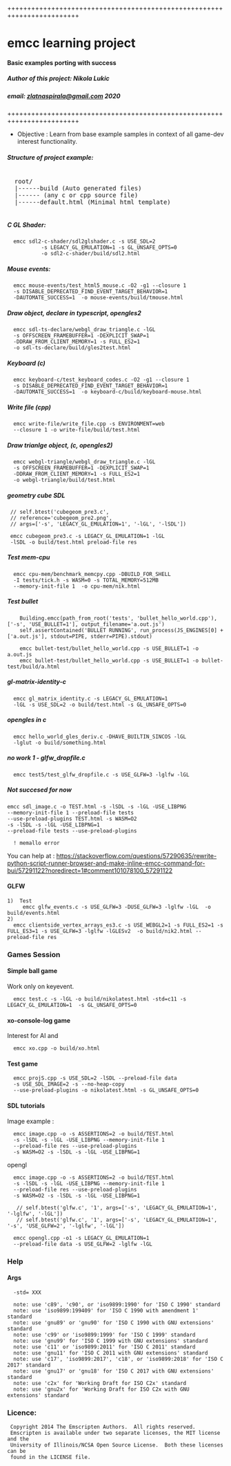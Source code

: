 
++++++++++++++++++++++++++++++++++++++++++++++++++++++++++++++++++++++++
 #    emcc learning project     #
 ####   Basic examples porting with success   ####
 #####  Author of this project: Nikola Lukic #####
 #####  email: zlatnaspirala@gmail.com 2020  #####
++++++++++++++++++++++++++++++++++++++++++++++++++++++++++++++++++++++++

 - Objective : Learn from base example samples in context of all game-dev interest functionality.

##### Structure of project example: #####

<pre>

  root/
  |------build (Auto generated files)
  |------<example_name> (any c or cpp source file)
  |------default.html (Minimal html template)

</pre>

##### C GL Shader: #####

```
  emcc sdl2-c-shader/sdl2glshader.c -s USE_SDL=2
           -s LEGACY_GL_EMULATION=1 -s GL_UNSAFE_OPTS=0
           -o sdl2-c-shader/build/sdl2.html
```

##### Mouse events: #####
```
  emcc mouse-events/test_html5_mouse.c -O2 -g1 --closure 1
  -s DISABLE_DEPRECATED_FIND_EVENT_TARGET_BEHAVIOR=1
  -DAUTOMATE_SUCCESS=1  -o mouse-events/build/tmouse.html
```

##### Draw object, declare in typescript, opengles2 #####
```
  emcc sdl-ts-declare/webgl_draw_triangle.c -lGL
  -s OFFSCREEN_FRAMEBUFFER=1 -DEXPLICIT_SWAP=1
  -DDRAW_FROM_CLIENT_MEMORY=1 -s FULL_ES2=1
  -o sdl-ts-declare/build/gles2test.html
```

##### Keyboard (c) #####
```
  emcc keyboard-c/test_keyboard_codes.c -O2 -g1 --closure 1
  -s DISABLE_DEPRECATED_FIND_EVENT_TARGET_BEHAVIOR=1
  -DAUTOMATE_SUCCESS=1  -o keyboard-c/build/keyboard-mouse.html
```

##### Write file (cpp) #####
```
  emcc write-file/write_file.cpp -s ENVIRONMENT=web
  --closure 1 -o write-file/build/test.html
```

##### Draw trianlge object, (c, opengles2) #####
```
  emcc webgl-triangle/webgl_draw_triangle.c -lGL
  -s OFFSCREEN_FRAMEBUFFER=1 -DEXPLICIT_SWAP=1
  -DDRAW_FROM_CLIENT_MEMORY=1 -s FULL_ES2=1
  -o webgl-triangle/build/test.html
```


##### geometry cube SDL #####

```
 // self.btest('cubegeom_pre3.c',
 // reference='cubegeom_pre2.png',
 // args=['-s', 'LEGACY_GL_EMULATION=1', '-lGL', '-lSDL'])

 emcc cubegeom_pre3.c -s LEGACY_GL_EMULATION=1 -lGL
 -lSDL -o build/test.html preload-file res

```

##### Test mem-cpu #####
```
  emcc cpu-mem/benchmark_memcpy.cpp -DBUILD_FOR_SHELL
  -I tests/tick.h -s WASM=0 -s TOTAL_MEMORY=512MB
  --memory-init-file 1  -o cpu-mem/nik.html
```

##### Test bullet #####
```
    Building.emcc(path_from_root('tests', 'bullet_hello_world.cpp'), ['-s', 'USE_BULLET=1'], output_filename='a.out.js')
    self.assertContained('BULLET RUNNING', run_process(JS_ENGINES[0] + ['a.out.js'], stdout=PIPE, stderr=PIPE).stdout)

    emcc bullet-test/bullet_hello_world.cpp -s USE_BULLET=1 -o a.out.js
    emcc bullet-test/bullet_hello_world.cpp -s USE_BULLET=1 -o bullet-test/build/a.html
```

##### gl-matrix-identity-c #####

```
  emcc gl_matrix_identity.c -s LEGACY_GL_EMULATION=1
  -lGL -s USE_SDL=2 -o build/test.html -s GL_UNSAFE_OPTS=0
```

##### opengles in c #####
```
  emcc hello_world_gles_deriv.c -DHAVE_BUILTIN_SINCOS -lGL
  -lglut -o build/something.html
```

##### no work 1 - glfw_dropfile.c #####
```
  emcc test5/test_glfw_dropfile.c -s USE_GLFW=3 -lglfw -lGL
```

##### Not succesed for now #####

```
emcc sdl_image.c -o TEST.html -s -lSDL -s -lGL -USE_LIBPNG
--memory-init-file 1 --preload-file tests
--use-preload-plugins TEST.html -s WASM=O2
-s -lSDL -s -lGL -USE_LIBPNG=1
--preload-file tests --use-preload-plugins

  ! memallo error

```
   You can help at :
    https://stackoverflow.com/questions/57290635/rewrite-python-script-runner-browser-and-make-inline-emcc-command-for-bui/57291122?noredirect=1#comment101078100_57291122

#### GLFW ####

```
1)  Test
     emcc glfw_events.c -s USE_GLFW=3 -DUSE_GLFW=3 -lglfw -lGL  -o build/events.html
2)
  emcc clientside_vertex_arrays_es3.c -s USE_WEBGL2=1 -s FULL_ES2=1 -s FULL_ES3=1 -s USE_GLFW=3 -lglfw -lGLESv2  -o build/nik2.html --preload-file res

```

### Games Session ###

#### Simple ball game ####

 Work only on keyevent.

 ```
   emcc test.c -s -lGL -o build/nikolatest.html -std=c11 -s LEGACY_GL_EMULATION=1  -s GL_UNSAFE_OPTS=0
 ```

#### xo-console-log game ####

 Interest for AI and
```
  emcc xo.cpp -o build/xo.html
```

#### Test game ####

```
  emcc projS.cpp -s USE_SDL=2 -lSDL --preload-file data
  -s USE_SDL_IMAGE=2 -s --no-heap-copy
  --use-preload-plugins -o nikolatest.html -s GL_UNSAFE_OPTS=0
```

#### SDL tutorials ####

 Image example :
```
  emcc image.cpp -o -s ASSERTIONS=2 -o build/TEST.html
  -s -lSDL -s -lGL -USE_LIBPNG --memory-init-file 1
  --preload-file res --use-preload-plugins
  -s WASM=O2 -s -lSDL -s -lGL -USE_LIBPNG=1
```

opengl
```
  emcc image.cpp -o -s ASSERTIONS=2 -o build/TEST.html
  -s -lSDL -s -lGL -USE_LIBPNG --memory-init-file 1
  --preload-file res --use-preload-plugins
  -s WASM=O2 -s -lSDL -s -lGL -USE_LIBPNG=1

   // self.btest('glfw.c', '1', args=['-s', 'LEGACY_GL_EMULATION=1', '-lglfw', '-lGL'])
   // self.btest('glfw.c', '1', args=['-s', 'LEGACY_GL_EMULATION=1', '-s', 'USE_GLFW=2', '-lglfw', '-lGL'])

  emcc opengl.cpp -o1 -s LEGACY_GL_EMULATION=1
  --preload-file data -s USE_GLFW=2 -lglfw -lGL
```

### Help ###

#### Args ####

```
  -std= XXX

  note: use 'c89', 'c90', or 'iso9899:1990' for 'ISO C 1990' standard
  note: use 'iso9899:199409' for 'ISO C 1990 with amendment 1' standard
  note: use 'gnu89' or 'gnu90' for 'ISO C 1990 with GNU extensions' standard
  note: use 'c99' or 'iso9899:1999' for 'ISO C 1999' standard
  note: use 'gnu99' for 'ISO C 1999 with GNU extensions' standard
  note: use 'c11' or 'iso9899:2011' for 'ISO C 2011' standard
  note: use 'gnu11' for 'ISO C 2011 with GNU extensions' standard
  note: use 'c17', 'iso9899:2017', 'c18', or 'iso9899:2018' for 'ISO C 2017' standard
  note: use 'gnu17' or 'gnu18' for 'ISO C 2017 with GNU extensions' standard
  note: use 'c2x' for 'Working Draft for ISO C2x' standard
  note: use 'gnu2x' for 'Working Draft for ISO C2x with GNU extensions' standard

```

### Licence: ###

```
 Copyright 2014 The Emscripten Authors.  All rights reserved.
 Emscripten is available under two separate licenses, the MIT license and the
 University of Illinois/NCSA Open Source License.  Both these licenses can be
 found in the LICENSE file.
```
